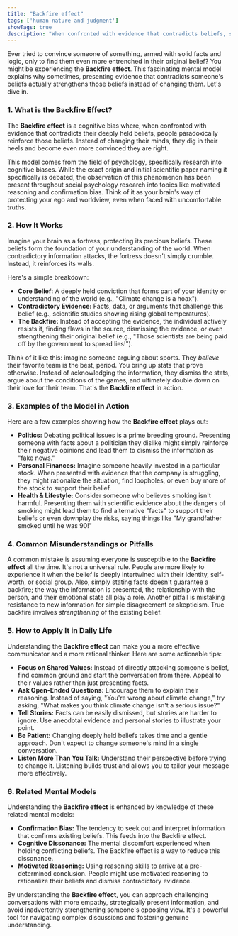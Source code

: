 ```yaml
---
title: "Backfire effect"
tags: ['human nature and judgment']
showTags: true
description: "When confronted with evidence that contradicts beliefs, some people paradoxically strengthen those beliefs rather than revising them."
---
```



Ever tried to convince someone of something, armed with solid facts and logic, only to find them even more entrenched in their original belief? You might be experiencing the **Backfire effect**. This fascinating mental model explains why sometimes, presenting evidence that contradicts someone's beliefs actually strengthens those beliefs instead of changing them. Let's dive in.

### 1. What is the Backfire Effect?

The **Backfire effect** is a cognitive bias where, when confronted with evidence that contradicts their deeply held beliefs, people paradoxically reinforce those beliefs. Instead of changing their minds, they dig in their heels and become even more convinced they are right.

This model comes from the field of psychology, specifically research into cognitive biases. While the exact origin and initial scientific paper naming it specifically is debated, the observation of this phenomenon has been present throughout social psychology research into topics like motivated reasoning and confirmation bias. Think of it as your brain's way of protecting your ego and worldview, even when faced with uncomfortable truths.

### 2. How It Works

Imagine your brain as a fortress, protecting its precious beliefs. These beliefs form the foundation of your understanding of the world. When contradictory information attacks, the fortress doesn't simply crumble. Instead, it reinforces its walls.

Here's a simple breakdown:

*   **Core Belief:** A deeply held conviction that forms part of your identity or understanding of the world (e.g., "Climate change is a hoax").
*   **Contradictory Evidence:** Facts, data, or arguments that challenge this belief (e.g., scientific studies showing rising global temperatures).
*   **The Backfire:** Instead of accepting the evidence, the individual actively resists it, finding flaws in the source, dismissing the evidence, or even strengthening their original belief (e.g., "Those scientists are being paid off by the government to spread lies!").

Think of it like this: imagine someone arguing about sports. They *believe* their favorite team is the best, period. You bring up stats that prove otherwise. Instead of acknowledging the information, they dismiss the stats, argue about the conditions of the games, and ultimately double down on their love for their team. That's the **Backfire effect** in action.

### 3. Examples of the Model in Action

Here are a few examples showing how the **Backfire effect** plays out:

*   **Politics:** Debating political issues is a prime breeding ground. Presenting someone with facts about a politician they dislike might simply reinforce their negative opinions and lead them to dismiss the information as "fake news."
*   **Personal Finances:** Imagine someone heavily invested in a particular stock. When presented with evidence that the company is struggling, they might rationalize the situation, find loopholes, or even buy more of the stock to support their belief.
*   **Health & Lifestyle:** Consider someone who believes smoking isn't harmful. Presenting them with scientific evidence about the dangers of smoking might lead them to find alternative "facts" to support their beliefs or even downplay the risks, saying things like "My grandfather smoked until he was 90!"

### 4. Common Misunderstandings or Pitfalls

A common mistake is assuming everyone is susceptible to the **Backfire effect** all the time. It's not a universal rule. People are more likely to experience it when the belief is deeply intertwined with their identity, self-worth, or social group. Also, simply stating facts doesn't guarantee a backfire; the way the information is presented, the relationship with the person, and their emotional state all play a role. Another pitfall is mistaking resistance to new information for simple disagreement or skepticism. True backfire involves *strengthening* of the existing belief.

### 5. How to Apply It in Daily Life

Understanding the **Backfire effect** can make you a more effective communicator and a more rational thinker. Here are some actionable tips:

*   **Focus on Shared Values:** Instead of directly attacking someone's belief, find common ground and start the conversation from there. Appeal to their values rather than just presenting facts.
*   **Ask Open-Ended Questions:** Encourage them to explain their reasoning. Instead of saying, "You're wrong about climate change," try asking, "What makes you think climate change isn't a serious issue?"
*   **Tell Stories:** Facts can be easily dismissed, but stories are harder to ignore. Use anecdotal evidence and personal stories to illustrate your point.
*   **Be Patient:** Changing deeply held beliefs takes time and a gentle approach. Don't expect to change someone's mind in a single conversation.
*   **Listen More Than You Talk:** Understand their perspective before trying to change it. Listening builds trust and allows you to tailor your message more effectively.

### 6. Related Mental Models

Understanding the **Backfire effect** is enhanced by knowledge of these related mental models:

*   **Confirmation Bias:** The tendency to seek out and interpret information that confirms existing beliefs. This feeds into the Backfire effect.
*   **Cognitive Dissonance:** The mental discomfort experienced when holding conflicting beliefs. The Backfire effect is a way to reduce this dissonance.
*   **Motivated Reasoning:** Using reasoning skills to arrive at a pre-determined conclusion. People might use motivated reasoning to rationalize their beliefs and dismiss contradictory evidence.

By understanding the **Backfire effect**, you can approach challenging conversations with more empathy, strategically present information, and avoid inadvertently strengthening someone's opposing view. It's a powerful tool for navigating complex discussions and fostering genuine understanding.

